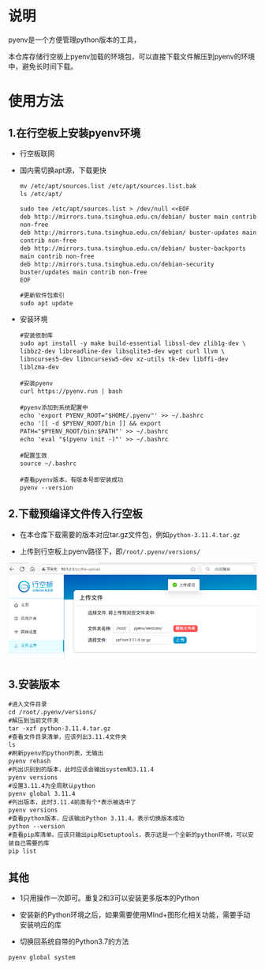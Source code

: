 # 说明

pyenv是一个方便管理python版本的工具，

本仓库存储行空板上pyenv加载的环境包，可以直接下载文件解压到pyenv的环境中，避免长时间下载。



# 使用方法

## 1.在行空板上安装pyenv环境

- 行空板联网

- 国内需切换apt源，下载更快

  ```
  mv /etc/apt/sources.list /etc/apt/sources.list.bak
  ls /etc/apt/
  ```
  
  ```
  sudo tee /etc/apt/sources.list > /dev/null <<EOF
  deb http://mirrors.tuna.tsinghua.edu.cn/debian/ buster main contrib non-free
  deb http://mirrors.tuna.tsinghua.edu.cn/debian/ buster-updates main contrib non-free
  deb http://mirrors.tuna.tsinghua.edu.cn/debian/ buster-backports main contrib non-free
  deb http://mirrors.tuna.tsinghua.edu.cn/debian-security buster/updates main contrib non-free
  EOF
  
  ```

  ```
  #更新软件包索引
  sudo apt update
  ```

  

- 安装环境

  ```
  #安装依耐库
  sudo apt install -y make build-essential libssl-dev zlib1g-dev \
  libbz2-dev libreadline-dev libsqlite3-dev wget curl llvm \
  libncurses5-dev libncursesw5-dev xz-utils tk-dev libffi-dev liblzma-dev
  
  #安装pyenv
  curl https://pyenv.run | bash
  
  #pyenv添加到系统配置中
  echo 'export PYENV_ROOT="$HOME/.pyenv"' >> ~/.bashrc
  echo '[[ -d $PYENV_ROOT/bin ]] && export PATH="$PYENV_ROOT/bin:$PATH"' >> ~/.bashrc
  echo 'eval "$(pyenv init -)"' >> ~/.bashrc
  
  #配置生效
  source ~/.bashrc
  
  #查看pyenv版本，有版本号即安装成功
  pyenv --version
  
  ```



## 2.下载预编译文件传入行空板

- 在本仓库下载需要的版本对应tar.gz文件包，例如```python-3.11.4.tar.gz```

- 上传到行空板上pyenv路径下，即```/root/.pyenv/versions/```


![upload](README.assets/upload.png)

## 3.安装版本



```
#进入文件目录
cd /root/.pyenv/versions/
#解压到当前文件夹
tar -xzf python-3.11.4.tar.gz
#查看文件目录清单，应该列出3.11.4文件夹
ls
#刷新pyenv的python列表，无输出
pyenv rehash
#列出识别到的版本，此时应该会输出system和3.11.4
pyenv versions
#设置3.11.4为全局默认python
pyenv global 3.11.4
#列出版本，此时3.11.4前面有个*表示被选中了
pyenv versions
#查看python版本，应该输出Python 3.11.4，表示切换版本成功
python --version
#查看pip库清单。应该只输出pip和setuptools，表示这是一个全新的python环境，可以安装自己需要的库
pip list
```

## 其他

- 1只用操作一次即可。重复2和3可以安装更多版本的Python
- 安装新的Python环境之后，如果需要使用MInd+图形化相关功能，需要手动安装响应的库

- 切换回系统自带的Python3.7的方法

```
pyenv global system
```

